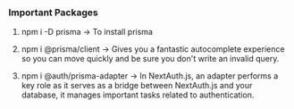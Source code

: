 ### Important Packages

1) npm i -D prisma -> To install prisma

2) npm i @prisma/client -> Gives you a fantastic autocomplete experience so you can move quickly and be sure you don't write an invalid query.

3) npm i @auth/prisma-adapter -> In NextAuth.js, an adapter performs a key role as it serves as a bridge between NextAuth.js and your database, it manages important tasks related to authentication.